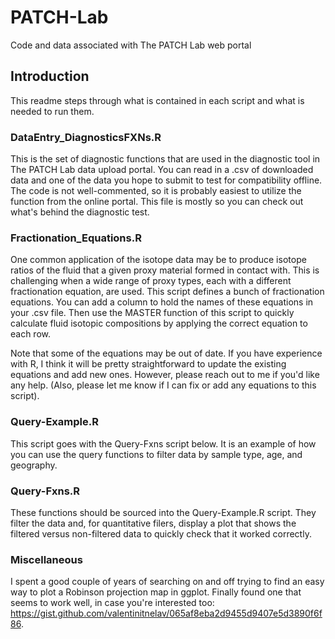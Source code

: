 # PATCH-Lab
Code and data associated with The PATCH Lab web portal

## Introduction
This readme steps through what is contained in each script and what is needed to run them.

### DataEntry_DiagnosticsFXNs.R
This is the set of diagnostic functions that are used in the diagnostic tool in The PATCH Lab data upload portal. You can read in a .csv of downloaded data and one of the data you hope to submit to test for compatibility offline. The code is not well-commented, so it is probably easiest to utilize the function from the online portal. This file is mostly so you can check out what's behind the diagnostic test. 

### Fractionation_Equations.R
One common application of the isotope data may be to produce isotope ratios of the fluid that a given proxy material formed in contact with. This is challenging when a wide range of proxy types, each with a different fractionation equation, are used. This script defines a bunch of fractionation equations. You can add a column to hold the names of these equations in your .csv file. Then use the MASTER function of this script to quickly calculate fluid isotopic compositions by applying the correct equation to each row. 

Note that some of the equations may be out of date. If you have experience with R, I think it will be pretty straightforward to update the existing equations and add new ones. However, please reach out to me if you'd like any help. (Also, please let me know if I can fix or add any equations to this script). 

### Query-Example.R
This script goes with the Query-Fxns script below. It is an example of how you can use the query functions to filter data by sample type, age, and geography. 

### Query-Fxns.R
These functions should be sourced into the Query-Example.R script. They filter the data and, for quantitative filers, display a plot that shows the filtered versus non-filtered data to quickly check that it worked correctly. 

### Miscellaneous
I spent a good couple of years of searching on and off trying to find an easy way to plot a Robinson projection map in ggplot. Finally found one that seems to work well, in case you're interested too: https://gist.github.com/valentinitnelav/065af8eba2d9455d9407e5d3890f6f86.
